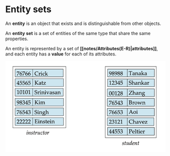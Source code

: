 # Entity sets

An **entity** is an object that exists and is distinguishable from other objects.

An **entity set** is a set of entities of the same type that share the same properties.

An entity is represented by a set of **[[notes/Attributes(E-R)|attributes]]**, and each entity has a **value** for each of its attributes.

![entity-set-examples](/notes/images/entity-set-examples.png)